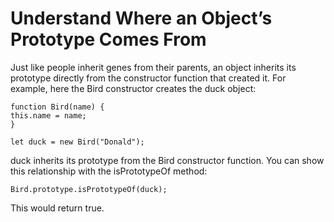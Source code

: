 # Understand Where an Object’s Prototype Comes From

Just like people inherit genes from their parents, an object inherits its prototype directly from the constructor function that created it. For example, here the Bird constructor creates the duck object:

```
function Bird(name) {
this.name = name;
}

let duck = new Bird("Donald");
```

duck inherits its prototype from the Bird constructor function. You can show this relationship with the isPrototypeOf method:

```
Bird.prototype.isPrototypeOf(duck);
```

This would return true.
